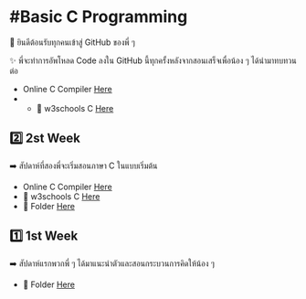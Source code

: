 
# #Basic C Programming

💖 ยินดีต้อนรับทุกคนเข้าสู่ GitHub ของพี่ ๆ

✨ พี่จะทำการอัพโหลด Code ลงใน GitHub นี้ทุกครั้งหลังจากสอนเสร็จเพื่อน้อง ๆ ได้นำมาทบทวนต่อ

 - Online C Compiler [Here](https://www.onlinegdb.com/online_c_compiler)
 -  - 📗 w3schools C [Here](https://www.w3schools.com/c/index.php)
 
## 2️⃣ 2st Week

 ➡️ สัปดาห์ที่สองพี่จะเริ่มสอนภาษา C ในแบบเริ่มต้น
 - Online C Compiler [Here](https://www.onlinegdb.com/online_c_compiler)
 - 📗 w3schools C [Here](https://www.w3schools.com/c/index.php)
 - 📂 Folder [Here](https://github.com/copter4310s/posn/tree/58d21b6210b71af7fbed9d8ec4de9735f29539ac/2st)


## 1️⃣ 1st Week

 ➡️ สัปดาห์แรกพวกพี่ ๆ ได้มาแนะนำตัวและสอนกระบวนการคิดให้น้อง ๆ 
 - 📂 Folder [Here](https://github.com/copter4310s/posn/tree/e8eae4602ce00102bf2fe05f9dcf095f84854a05/1st)
